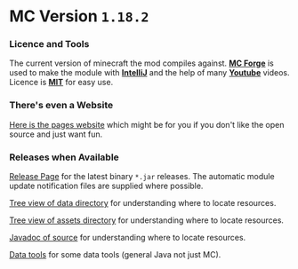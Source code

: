 # MC Version `1.18.2`

### Licence and Tools
The current version of minecraft the mod compiles against. [**MC Forge**](https://files.minecraftforge.net/net/minecraftforge/forge/) is used to make the module with [**IntelliJ**](https://www.jetbrains.com/idea/download/) and the help of many [**Youtube**](https://youtube.com) videos.
Licence is [**MIT**](https://en.wikipedia.org/wiki/MIT_License) for easy use.

### There's even a Website
[Here is the pages website](https://jackokring.github.io/ExactFeather396/) which might be for you if you don't like the open source and just want fun.

### Releases when Available
[Release Page](https://github.com/jackokring/ExactFeather396/releases) for the latest binary `*.jar` releases.
The automatic module update notification files are supplied where possible.

[Tree view of data directory](https://github.com/jackokring/ExactFeather396/blob/main/datatree.md) for understanding where to locate resources.

[Tree view of assets directory](https://github.com/jackokring/ExactFeather396/blob/main/assettree.md) for understanding where to locate resources.

[Javadoc of source](https://htmlpreview.github.io/?https://github.com/jackokring/ExactFeather396/blob/main/index.html) for understanding where to locate resources.

[Data tools](https://github.com/jackokring/ExactFeather396/blob/main/src/main/java/uk/co/kring/ef396/data) for some data tools (general Java not just MC).